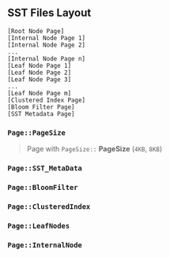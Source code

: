 ## SST Files Layout
```
[Root Node Page]
[Internal Node Page 1]
[Internal Node Page 2]
...
[Internal Node Page n]
[Leaf Node Page 1]
[Leaf Node Page 2]
[Leaf Node Page 3]
...
[Leaf Node Page m]
[Clustered Index Page]
[Bloom Filter Page]
[SST Metadata Page]
```
### `Page::PageSize`
> Page with `PageSize::` **PageSize** (`4KB`, `8KB`)

### `Page::SST_MetaData`

### `Page::BloomFilter`

### `Page::ClusteredIndex`

### `Page::LeafNodes`

### `Page::InternalNode`
